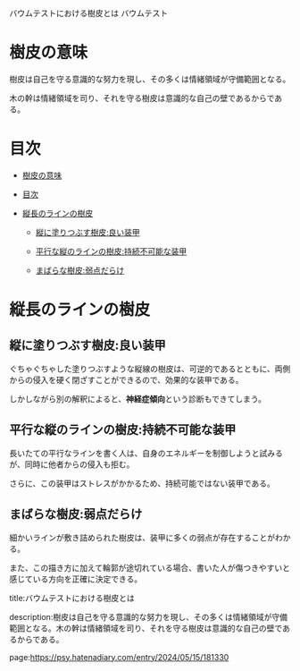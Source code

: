 バウムテストにおける樹皮とは
バウムテスト



# 樹皮の意味



樹皮は自己を守る意識的な努力を現し、その多くは情緒領域が守備範囲となる。



木の幹は情緒領域を司り、それを守る樹皮は意識的な自己の壁であるからである。



# 目次



- [樹皮の意味](#樹皮の意味)

- [目次](#目次)

- [縦長のラインの樹皮](#縦長のラインの樹皮)

  - [縦に塗りつぶす樹皮:良い装甲](#縦に塗りつぶす樹皮良い装甲)

  - [平行な縦のラインの樹皮:持続不可能な装甲](#平行な縦のラインの樹皮持続不可能な装甲)

  - [まばらな樹皮:弱点だらけ](#まばらな樹皮弱点だらけ)







# 縦長のラインの樹皮





## 縦に塗りつぶす樹皮:良い装甲



ぐちゃぐちゃした塗りつぶすような縦線の樹皮は、可逆的であるとともに、両側からの侵入を硬く閉ざすことができるので、効果的な装甲である。





しかしながら別の解釈によると、**神経症傾向**という診断もできてしまう。







## 平行な縦のラインの樹皮:持続不可能な装甲





長いたての平行なラインを書く人は、自身のエネルギーを制御しようと試みるが、同時に他者からの侵入も拒む。



さらに、この装甲はストレスがかかるため、持続可能ではない装甲である。







## まばらな樹皮:弱点だらけ



細かいラインが敷き詰められた樹皮は、装甲に多くの弱点が存在することがわかる。



また、この描き方に加えて輪郭が途切れている場合、書いた人が傷つきやすいと感じている方向を正確に決定できる。







title:バウムテストにおける樹皮とは



description:樹皮は自己を守る意識的な努力を現し、その多くは情緒領域が守備範囲となる。木の幹は情緒領域を司り、それを守る樹皮は意識的な自己の壁であるからである。









page:https://psy.hatenadiary.com/entry/2024/05/15/181330
